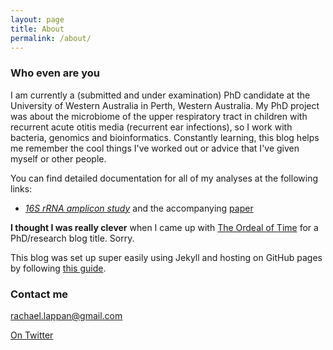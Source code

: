 ```yaml
---
layout: page
title: About
permalink: /about/
---
```


### Who even are you

I am currently a (submitted and under examination) PhD candidate at the University of Western Australia in Perth, Western Australia. My PhD project was about the microbiome of the upper respiratory tract in children with recurrent acute otitis media (recurrent ear infections), so I work with bacteria, genomics and bioinformatics. Constantly learning, this blog helps me remember the cool things I've worked out or advice that I've given myself or other people.

You can find detailed documentation for all of my analyses at the following links:

* [*16S rRNA amplicon study*](https://rachaellappan.github.io/16S-analysis/) and the accompanying [paper](https://bmcmicrobiol.biomedcentral.com/articles/10.1186/s12866-018-1154-3)

**I thought I was really clever** when I came up with [The Ordeal of Time](https://en.wikipedia.org/wiki/The_Wheel_of_Time) for a PhD/research blog title. Sorry.

This blog was set up super easily using Jekyll and hosting on GitHub pages by following [this guide](https://www.smashingmagazine.com/2014/08/build-blog-jekyll-github-pages/).


### Contact me

[rachael.lappan@gmail.com](mailto:rachael.lappan@gmail.com)

[On Twitter](https://twitter.com/RachaelLappan)